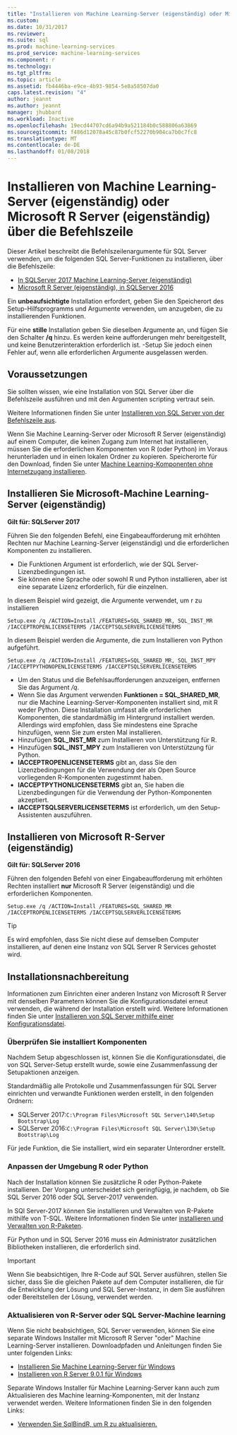 ```yaml
---
title: "Installieren von Machine Learning-Server (eigenständig) oder Microsoft R Server (eigenständig) über die Befehlszeile | Microsoft Docs"
ms.custom: 
ms.date: 10/31/2017
ms.reviewer: 
ms.suite: sql
ms.prod: machine-learning-services
ms.prod_service: machine-learning-services
ms.component: r
ms.technology: 
ms.tgt_pltfrm: 
ms.topic: article
ms.assetid: fb4446ba-e9ce-4b93-9854-5e8a58507da0
caps.latest.revision: "4"
author: jeannt
ms.author: jeannt
manager: jhubbard
ms.workload: Inactive
ms.openlocfilehash: 19ecd44707cd6a94b9a521184b0c588806a63869
ms.sourcegitcommit: f486d12078a45c87b0fcf52270b904ca7b0c7fc8
ms.translationtype: MT
ms.contentlocale: de-DE
ms.lasthandoff: 01/08/2018
---
```

# <a name="install-machine-learning-server-standalone-or-microsoft-r-server-standalone-from-the-command-line"></a>Installieren von Machine Learning-Server (eigenständig) oder Microsoft R Server (eigenständig) über die Befehlszeile

Dieser Artikel beschreibt die Befehlszeilenargumente für SQL Server verwenden, um die folgenden SQL Server-Funktionen zu installieren, über die Befehlszeile:

+ [In SQLServer 2017 Machine Learning-Server (eigenständig)](#bkmk_mls2017) 
+ [Microsoft R Server (eigenständig), in SQLServer 2016](#bkmk_mrs2016)

Ein **unbeaufsichtigte** Installation erfordert, geben Sie den Speicherort des Setup-Hilfsprogramms und Argumente verwenden, um anzugeben, die zu installierenden Funktionen.

Für eine **stille** Installation geben Sie dieselben Argumente an, und fügen Sie den Schalter **/q** hinzu. Es werden keine aufforderungen mehr bereitgestellt, und keine Benutzerinteraktion erforderlich ist. -Setup Sie jedoch einen Fehler auf, wenn alle erforderlichen Argumente ausgelassen werden.

## <a name="prerequisites"></a>Voraussetzungen

Sie sollten wissen, wie eine Installation von SQL Server über die Befehlszeile ausführen und mit den Argumenten scripting vertraut sein.

Weitere Informationen finden Sie unter [Installieren von SQL Server von der Befehlszeile aus](../../database-engine/install-windows/install-sql-server-from-the-command-prompt.md).

Wenn Sie Machine Learning-Server oder Microsoft R Server (eigenständig) auf einem Computer, die keinen Zugang zum Internet hat installieren, müssen Sie die erforderlichen Komponenten von R (oder Python) im Voraus herunterladen und in einen lokalen Ordner zu kopieren. Speicherorte für den Download, finden Sie unter [Machine Learning-Komponenten ohne Internetzugang installieren](installing-ml-components-without-internet-access.md).


## <a name="bkmk_mls2017"></a>Installieren Sie Microsoft-Machine Learning-Server (eigenständig)

**Gilt für: SQLServer 2017**

Führen Sie den folgenden Befehl, eine Eingabeaufforderung mit erhöhten Rechten nur Machine Learning-Server (eigenständig) und die erforderlichen Komponenten zu installieren.

+ Die Funktionen Argument ist erforderlich, wie der SQL Server-Lizenzbedingungen ist.
+ Sie können eine Sprache oder sowohl R und Python installieren, aber ist eine separate Lizenz erforderlich, für die einzelnen.

In diesem Beispiel wird gezeigt, die Argumente verwendet, um r zu installieren

```
Setup.exe /q /ACTION=Install /FEATURES=SQL_SHARED_MR, SQL_INST_MR  /IACCEPTROPENLICENSETERMS /IACCEPTSQLSERVERLICENSETERMS
```

In diesem Beispiel werden die Argumente, die zum Installieren von Python aufgeführt.

```
Setup.exe /q /ACTION=Install /FEATURES=SQL_SHARED_MR, SQL_INST_MPY  /IACCEPTPYTHONOPENLICENSETERMS /IACCEPTSQLSERVERLICENSETERMS
```

+ Um den Status und die Befehlsaufforderungen anzuzeigen, entfernen Sie das Argument _/q_.
+ Wenn Sie das Argument verwenden **Funktionen = SQL_SHARED_MR**, nur die Machine Learning-Server-Komponenten installiert sind, mit R weder Python. Diese Installation umfasst alle erforderlichen Komponenten, die standardmäßig im Hintergrund installiert werden. Allerdings wird empfohlen, dass Sie mindestens eine Sprache hinzufügen, wenn Sie zum ersten Mal installieren.
+ Hinzufügen **SQL_INST_MR** zum Installieren von Unterstützung für R.
+ Hinzufügen **SQL_INST_MPY** zum Installieren von Unterstützung für Python.
+ **IACCEPTROPENLICENSETERMS** gibt an, dass Sie den Lizenzbedingungen für die Verwendung der als Open Source vorliegenden R-Komponenten zugestimmt haben.
+ **IACCEPTPYTHONLICENSETERMS** gibt an, Sie haben die Lizenzbedingungen für die Verwendung der Python-Komponenten akzeptiert.
+ **IACCEPTSQLSERVERLICENSETERMS** ist erforderlich, um den Setup-Assistenten auszuführen.


## <a name="bkmk_mrs2016"></a> Installieren von Microsoft R-Server (eigenständig)

**Gilt für: SQLServer 2016**

Führen den folgenden Befehl von einer Eingabeaufforderung mit erhöhten Rechten installiert **nur** Microsoft R Server (eigenständig) und die erforderlichen Komponenten. 

```
Setup.exe /q /ACTION=Install /FEATURES=SQL_SHARED_MR /IACCEPTROPENLICENSETERMS /IACCEPTSQLSERVERLICENSETERMS
```

> [!TIP]
> Es wird empfohlen, dass Sie nicht diese auf demselben Computer installieren, auf denen eine Instanz von SQL Server R Services gehostet wird.

## <a name="post-installation-tasks"></a>Installationsnachbereitung

Informationen zum Einrichten einer anderen Instanz von Microsoft R Server mit denselben Parametern können Sie die Konfigurationsdatei erneut verwenden, die während der Installation erstellt wird. Weitere Informationen finden Sie unter [Installieren von SQL Server mithilfe einer Konfigurationsdatei](../../database-engine/install-windows/install-sql-server-using-a-configuration-file.md).

### <a name="review-installed-components"></a>Überprüfen Sie installiert Komponenten

Nachdem Setup abgeschlossen ist, können Sie die Konfigurationsdatei, die von SQL Server-Setup erstellt wurde, sowie eine Zusammenfassung der Setupaktionen anzeigen.

Standardmäßig alle Protokolle und Zusammenfassungen für SQL Server einrichten und verwandte Funktionen werden erstellt, in den folgenden Ordnern:

+ SQLServer 2017:`C:\Program Files\Microsoft SQL Server\140\Setup Bootstrap\Log`
+ SQLServer 2016:`C:\Program Files\Microsoft SQL Server\130\Setup Bootstrap\Log`

Für jede Funktion, die Sie installiert, wird ein separater Unterordner erstellt.

### <a name="customize-the-r-or-python-environment"></a>Anpassen der Umgebung R oder Python

Nach der Installation können Sie zusätzliche R oder Python-Pakete installieren. Der Vorgang unterscheidet sich geringfügig, je nachdem, ob Sie SQL Server 2016 oder SQL Server-2017 verwenden.

In SQl Server-2017 können Sie installieren und Verwalten von R-Pakete mithilfe von T-SQL. Weitere Informationen finden Sie unter [installieren und Verwalten von R-Paketen](../r/install-additional-r-packages-on-sql-server.md).

Für Python und in SQL Server 2016 muss ein Administrator zusätzlichen Bibliotheken installieren, die erforderlich sind.

> [!IMPORTANT]
> Wenn Sie beabsichtigen, Ihre R-Code auf SQL Server ausführen, stellen Sie sicher, dass Sie die gleichen Pakete auf dem Computer installieren, die für die Entwicklung der Lösung und SQL Server-Instanz, in dem Sie ausführen oder Bereitstellen der Lösung, verwendet werden.

### <a name="upgrading-r-server-or-sql-server-machine-learning"></a>Aktualisieren von R-Server oder SQL Server-Machine learning

Wenn Sie nicht beabsichtigen, SQL Server verwenden, können Sie eine separate Windows Installer mit Microsoft R Server "oder" Machine Learning-Server installieren. Downloadpfaden und Anleitungen finden Sie unter folgenden Links:

+ [Installieren Sie Machine Learning-Server für Windows](https://docs.microsoft.com/machine-learning-server/install/machine-learning-server-windows-install)
+ [Installieren von R Server 9.0.1 für Windows](https://docs.microsoft.com/machine-learning-server/install/r-server-install-windows) 

Separate Windows Installer für Machine Learning-Server kann auch zum Aktualisieren des Machine learning-Komponenten, mit der Instanz verwendet werden.  Weitere Informationen finden Sie in den folgenden Links:

+ [Verwenden Sie SqlBindR, um R zu aktualisieren.](../r/use-sqlbindr-exe-to-upgrade-an-instance-of-sql-server.md)
